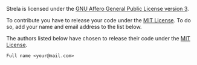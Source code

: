 Strela is licensed under the [GNU Affero General Public License version 3](licenses/AGPL.md).

To contribute you have to release your code under the [MIT License](licenses/MIT.md). To do so, add your name and email address to the list below.

The authors listed below have chosen to release their code under the [MIT License](licenses/MIT.md).

```text
Full name <your@mail.com>
```